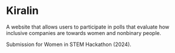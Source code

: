# Kiralin

A website that allows users to participate in polls that evaluate how inclusive companies are towards women and nonbinary people.

Submission for Women in STEM Hackathon (2024).
